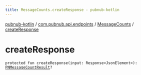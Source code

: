 ```yaml
---
title: MessageCounts.createResponse - pubnub-kotlin
---
```


[pubnub-kotlin](../../index.html) / [com.pubnub.api.endpoints](../index.html) / [MessageCounts](index.html) / [createResponse](./create-response.html)

# createResponse

`protected fun createResponse(input: Response<JsonElement>): `[`PNMessageCountResult`](../../com.pubnub.api.models.consumer.history/-p-n-message-count-result/index.html)`?`